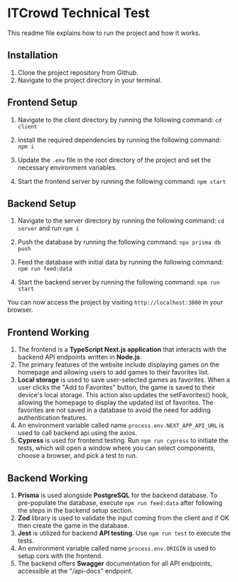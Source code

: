 # ITCrowd Technical Test

This readme file explains how to run the project and how it works.

## Installation

1. Clone the project repository from Github.
2. Navigate to the project directory in your terminal.

## Frontend Setup

1. Navigate to the client directory by running the following command: `cd client`

2. Install the required dependencies by running the following command: `npm i`

3. Update the `.env` file in the root directory of the project and set the necessary environment variables.

4. Start the frontend server by running the following command: `npm start`

## Backend Setup

1.  Navigate to the server directory by running the following command: `cd server` and run `npm i`

2.  Push the database by running the following command: `npx prisma db push`

3.  Feed the database with initial data by running the following command: `npm run feed:data`

4.  Start the backend server by running the following command: `npm run start`

You can now access the project by visiting `http://localhost:3000` in your browser.

## Frontend Working

1. The frontend is a **TypeScript Next.js application** that interacts with the backend API endpoints written in **Node.js**.
2. The primary features of the website include displaying games on the homepage and allowing users to add games to their favorites list.
3. **Local storage** is used to save user-selected games as favorites. When a user clicks the "Add to Favorites" button, the game is saved to their device's local storage. This action also updates the setFavorites() hook, allowing the homepage to display the updated list of favorites. The favorites are not saved in a database to avoid the need for adding authentication features.
4. An environment variable called name `process.env.NEXT_APP_API_URL` is used to call backend api using the axios.
5. **Cypress** is used for frontend testing. Run `npm run cypress` to initiate the tests, which will open a window where you can select components, choose a browser, and pick a test to run.

## Backend Working

1. **Prisma** is used alongside **PostgreSQL** for the backend database. To pre-populate the database, execute `npm run feed:data` after following the steps in the backend setup section.
2. **Zod** library is used to validate the input coming from the client and if OK then create the game in the database.
3. **Jest** is utilized for backend **API testing**. Use `npm run test` to execute the tests.
4. An environment variable called name `process.env.ORIGIN` is used to setup cors with the frontend.
5. The backend offers **Swagger** documentation for all API endpoints, accessible at the "/api-docs" endpoint.
